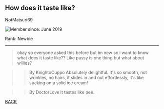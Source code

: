 ## How does it taste like?

NotMatsuri69

![Member since: June 2019](https://files.catbox.moe/ais6kl.jpg)

Rank: Newbie

---

>okay so everyone asked this before but im new so i want to know
>what does it taste like??
>Like pussy is one thing but what about willies?


>>By KnightoCuppo
>>Absolutely delightful.
>>It's so smooth, not wrinkles, no hairs, it slides in and out effortlessly, it's like sucking on a solid ice cream!

>>By DoctorLove
>>It tastes like pee.

[BACK](https://rentry.org/fxx7i)